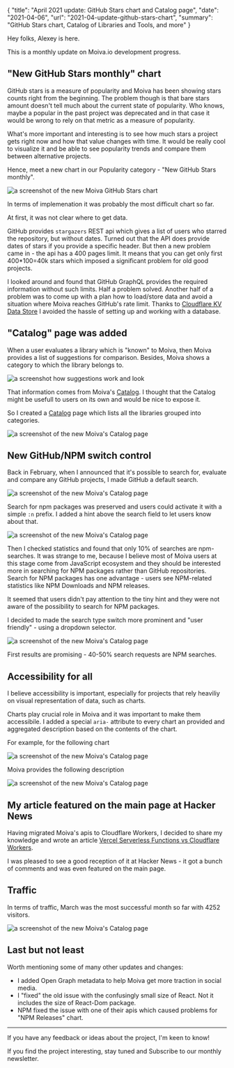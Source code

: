 {
    "title": "April 2021 update: GitHub Stars chart and Catalog page",
    "date": "2021-04-06",
    "url": "2021-04-update-github-stars-chart",
    "summary": "GitHub Stars chart, Catalog of Libraries and Tools, and more"
}

Hey folks, Alexey is here.

This is a monthly update on Moiva.io development progress.

## "New GitHub Stars monthly" chart
GitHub stars is a measure of popularity and Moiva has been showing stars counts right from the beginning. The problem though is that bare stars amount doesn't tell much about the current state of popularity.
Who knows, maybe a popular in the past project was deprecated and in that case it would be wrong to rely on that metric as a measure of popularity.

What's more important and interesting is to see how much stars a project gets right now and how that value changes with time. It would be really cool to visualize it and be able to see popularity trends and compare them between alternative projects.

Hence, meet a new chart in our Popularity category - "New GitHub Stars monthly".

![a screenshot of the new Moiva GitHub Stars chart](/blog/images/2021-04-update/github-stars.png)

In terms of implemenation it was probably the most difficult chart so far.

At first, it was not clear where to get data.

GitHub provides `stargazers` REST api which gives a list of users who starred the repository, but without dates. Turned out that the API does provide dates of stars if you provide a specific header. But then a new problem came in - the api has a 400 pages limit. It means that you can get only first 400*100=40k stars which imposed a significant problem for old good projects.

I looked around and found that GitHub GraphQL provides the required information without such limits. Half a problem solved. Another half of a problem was to come up with a plan how to load/store data and avoid a situation where Moiva reaches GitHub's rate limit. Thanks to [Cloudflare KV Data Store](https://developers.cloudflare.com/workers/learning/how-kv-works) I avoided the hassle of setting up and working with a database.

## "Catalog" page was added
When a user evaluates a library which is "known" to Moiva, then Moiva provides a list of suggestions for comparison. Besides, Moiva shows a category to which the library belongs to.

![a screenshot how suggestions work and look](/blog/images/2021-04-update/suggestions-category.png)

That information comes from Moiva's [Catalog](https://github.com/aantipov/moiva-catalog). I thought that the Catalog might be usefull to users on its own and would be nice to expose it. 

So I created a [Catalog](https://moiva.io/catalog) page which lists all the libraries grouped into categories.

![a screenshot of the new Moiva's Catalog page](/blog/images/2021-04-update/catalog.png)

## New GitHub/NPM switch control
Back in February, when I announced that it's possible to search for, evaluate and compare any GitHub projects, I made GitHub a default search.

![a screenshot of the new Moiva's Catalog page](/blog/images/2021-04-update/npm-search-hint.png)

Search for npm packages was preserved and users could activate it with a simple `:n` prefix. I added a hint above the search field to let users know about that.

![a screenshot of the new Moiva's Catalog page](/blog/images/2021-04-update/npm-search-hint-results.png)

Then I checked statistics and found that only 10% of searches are npm-searches. It was strange to me, because I believe most of Moiva users at this stage come from JavaScript ecosystem and they should be interested more in searching for NPM packages rather than GitHub repositories. Search for NPM packages has one advantage - users see NPM-related statistics like NPM Downloads and NPM releases.

It seemed that users didn't pay attention to the tiny hint and they were not aware of the possibility to search for NPM packages.

I decided to made the search type switch more prominent and "user friendly" - using a dropdown selector.

![a screenshot of the new Moiva's Catalog page](/blog/images/2021-04-update/search-type-switch.png)

First results are promising - 40-50% search requests are NPM searches.

## Accessibility for all
I believe accessibility is important, especially for projects that rely heaviliy on visual representation of data, such as charts.

Charts play crucial role in Moiva and it was important to make them accessibile. I added a special `aria-` attribute to every chart an provided and aggregated description based on the contents of the chart.

For example, for the following chart 

![a screenshot of the new Moiva's Catalog page](/blog/images/2021-04-update/accessibility-chart-example.png)

Moiva provides the following description

![a screenshot of the new Moiva's Catalog page](/blog/images/2021-04-update/accessibility-aria-data.png)


## My article featured on the main page at Hacker News
Having migrated Moiva's apis to Cloudflare Workers, I decided to share my knowledge and wrote an article [Vercel Serverless Functions vs Cloudflare Workers](https://moiva.io/blog/vercel-serverless-functions-vs-cloudflare-workers).

I was pleased to see a good reception of it at Hacker News - it got a bunch of comments and was even featured on the main page.

## Traffic
In terms of traffic, March was the most successful month so far with 4252 visitors.

![a screenshot of the new Moiva's Catalog page](/blog/images/2021-04-update/traffic.png)

## Last but not least
Worth mentioning some of many other updates and changes:
- I added Open Graph metadata to help Moiva get more traction in social media.
- I "fixed" the old issue with the confusingly small size of React. Not it includes the size of React-Dom package.
- NPM fixed the issue with one of their apis which caused problems for "NPM Releases" chart.


---

If you have any feedback or ideas about the project, I'm keen to know!

If you find the project interesting, stay tuned and Subscribe to our monthly newsletter.
